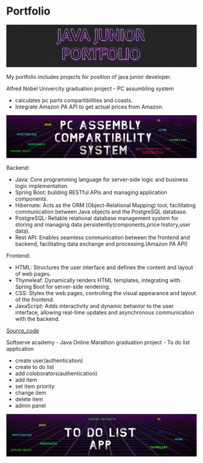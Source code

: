 # Portfolio

<img src = "pf.png"></img>


My portfolio includes projects for position of java junior developer.

Alfred Nobel Univercity graduation project - PC assumbling system 
- calculates pc parts compartibilities and coasts.
- Integrate Amazon PA API to get actual prices from Amazon.
   
<img src = "PCASS.png"></img>

Backend:

- Java: Core programming language for server-side logic and business logic implementation.
- Spring Boot: building RESTful APIs and managing application components.
- Hibernate: Acts as the ORM (Object-Relational Mapping) tool, facilitating communication between Java objects and the PostgreSQL database.
- PostgreSQL: Reliable relational database management system for storing and managing data persistently(components,price history,user data).
- Rest API: Enables seamless communication between the frontend and backend, facilitating data exchange and processing.(Amazon PA API)
  
  
Frontend:

- HTML: Structures the user interface and defines the content and layout of web pages.
- Thymeleaf: Dynamically renders HTML templates, integrating with Spring Boot for server-side rendering.
- CSS: Styles the web pages, controlling the visual appearance and layout of the frontend.
- JavaScript: Adds interactivity and dynamic behavior to the user interface, allowing real-time updates and asynchronous communication with the backend.
  
[Source_code](https://github.com/Javac-g/Computer_Build_System)


Softserve academy - Java Online Marathon graduation project - To do list application
- create user(authentication)
- create to do list
- add coloborators(authentication)
- add item
- set item priority
- change item
- delete item
- admin panel

   
<img src = "TODO.png"></img>
